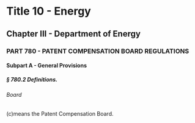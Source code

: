 
# Title 10 - Energy
## Chapter III - Department of Energy
### PART 780 - PATENT COMPENSATION BOARD REGULATIONS
#### Subpart A - General Provisions
##### § 780.2 Definitions.
###### Board

(c)means the Patent Compensation Board.
